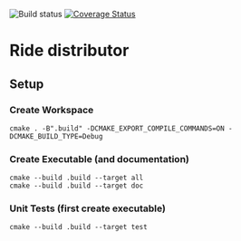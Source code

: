![Build status](https://travis-ci.org/ob-algdatii-ss18/leistungsnachweis-ride-distributor.svg?branch=master) [![Coverage Status](https://coveralls.io/repos/github/ob-algdatii-ss18/leistungsnachweis-ride-distributor/badge.svg?branch=master)](https://coveralls.io/github/ob-algdatii-ss18/leistungsnachweis-ride-distributor?branch=master)

# Ride distributor

## Setup
### Create Workspace
```
cmake . -B".build" -DCMAKE_EXPORT_COMPILE_COMMANDS=ON -DCMAKE_BUILD_TYPE=Debug
```

### Create Executable (and documentation)
```
cmake --build .build --target all
cmake --build .build --target doc
```

### Unit Tests (first create executable)
```
cmake --build .build --target test
```
